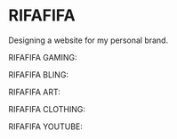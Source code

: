 # RIFAFIFA

Designing a website for my personal brand.

RIFAFIFA GAMING:

RIFAFIFA BLING:

RIFAFIFA ART:

RIFAFIFA CLOTHING: 

RIFAFIFA YOUTUBE: 
